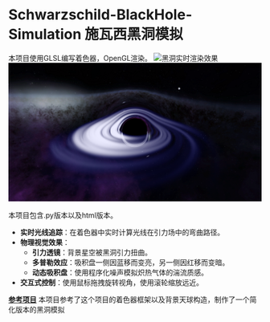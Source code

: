 # Schwarzschild-BlackHole-Simulation 施瓦西黑洞模拟

本项目使用GLSL编写着色器，OpenGL渲染。
![黑洞实时渲染效果](black_hole_simulation_compressed.gif)
![黑洞实时渲染效果](Cover.png)

本项目包含.py版本以及html版本。
- **实时光线追踪**：在着色器中实时计算光线在引力场中的弯曲路径。
- **物理视觉效果**：
    - **引力透镜**：背景星空被黑洞引力扭曲。
    - **多普勒效应**：吸积盘一侧因蓝移而变亮，另一侧因红移而变暗。
    - **动态吸积盘**：使用程序化噪声模拟炽热气体的湍流质感。
- **交互式控制**：使用鼠标拖拽旋转视角，使用滚轮缩放远近。

**[参考项目](https://github.com/rossning92/Blackhole)**
   本项目参考了这个项目的着色器框架以及背景天球构造，制作了一个简化版本的黑洞模拟

